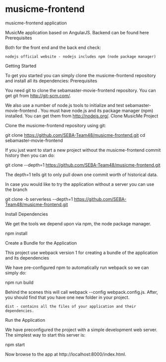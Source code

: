 # musicme-frontend

musicme-frontend application

MusicMe application based on AngularJS. Backend can be found here
Prerequisites

Both for the front end and the back end check:

    nodejs official website - nodejs includes npm (node package manager)

Getting Started

To get you started you can simply clone the musicme-frontend repository and install all its dependencies:
Prerequisites

You need git to clone the sebamaster-movie-frontend repository. You can get git from http://git-scm.com/.

We also use a number of node.js tools to initialize and test sebamaster-movie-frontend . You must have node.js and its package manager (npm) installed. You can get them from http://nodejs.org/.
Clone MusicMe Project

Clone the musicme-frontend repository using git:

git clone https://github.com/SEBA-Team48/musicme-frontend.git
cd sebamaster-movie-frontend

If you just want to start a new project without the musicme-frontend commit history then you can do:

git clone --depth=1 https://github.com/SEBA-Team48/musicme-frontend.git <your-project-name>

The depth=1 tells git to only pull down one commit worth of historical data.

In case you would like to try the application without a server you can use the branch

git clone -b serverless --depth=1 https://github.com/SEBA-Team48/musicme-frontend.git <your-project-name>

Install Dependencies

We get the tools we depend upon via npm, the node package manager.

npm install

Create a Bundle for the Application

This project use webpack version 1 for creating a bundle of the application and its dependencies

We have pre-configured npm to automatically run webpack so we can simply do:

npm run build

Behind the scenes this will call webpack --config webpack.config.js. After, you should find that you have one new folder in your project.

    dist - contains all the files of your application and their dependencies.

Run the Application

We have preconfigured the project with a simple development web server. The simplest way to start this server is:

npm start

Now browse to the app at http://localhost:8000/index.html.
